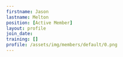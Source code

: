 ```yaml
---
firstname: Jason
lastname: Melton
position: [Active Member]
layout: profile
join_date:
training: []
profile: /assets/img/members/default/0.png
---
```

